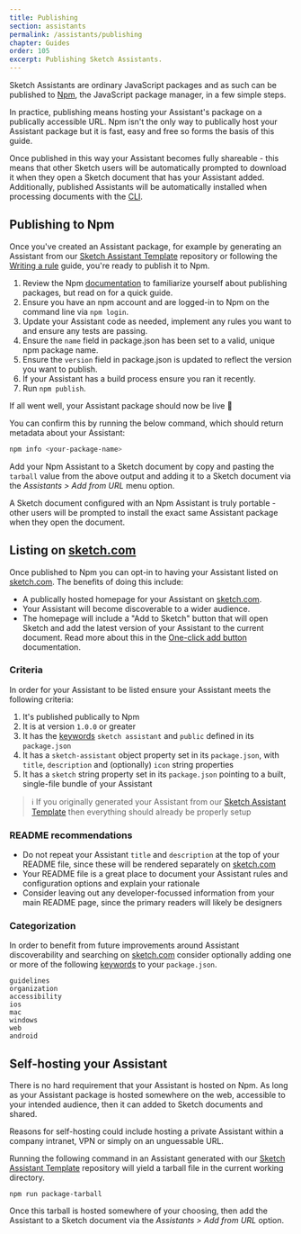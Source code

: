 ```yaml
---
title: Publishing
section: assistants
permalink: /assistants/publishing
chapter: Guides
order: 105
excerpt: Publishing Sketch Assistants.
---
```


Sketch Assistants are ordinary JavaScript packages and as such can be published to [Npm](https://www.npmjs.com), the JavaScript package manager, in a few simple steps.

In practice, publishing means hosting your Assistant's package on a publically accessible URL. Npm isn't the only way to publically host your Assistant package but it is fast, easy and free so forms the basis of this guide.

Once published in this way your Assistant becomes fully shareable - this means that other Sketch users will be automatically prompted to download it when they open a Sketch document that has your Assistant added. Additionally, published Assistants will be automatically installed when processing documents with the [CLI](/assistants/cli).

## Publishing to Npm

Once you've created an Assistant package, for example by generating an Assistant from our [Sketch Assistant Template](https://github.com/sketch-hq/sketch-assistant-template) repository or following the [Writing a rule](/assistants/writing-a-rule) guide, you're ready to publish it to Npm.

1. Review the Npm [documentation](https://docs.npmjs.com/packages-and-modules) to familiarize yourself about publishing packages, but read on for a quick guide.
1. Ensure you have an npm account and are logged-in to Npm on the command line via `npm login`.
1. Update your Assistant code as needed, implement any rules you want to and ensure any tests are passing.
1. Ensure the `name` field in package.json has been set to a valid, unique npm package name.
1. Ensure the `version` field in package.json is updated to reflect the version you want to publish.
1. If your Assistant has a build process ensure you ran it recently.
1. Run `npm publish`.

If all went well, your Assistant package should now be live 🎉

You can confirm this by running the below command, which should return metadata about your Assistant:

```sh
npm info <your-package-name>
```

Add your Npm Assistant to a Sketch document by copy and pasting the `tarball` value from the above output and adding it to a Sketch document via the _Assistants > Add from URL_ menu option.

A Sketch document configured with an Npm Assistant is truly portable - other users will be prompted to install the exact same Assistant package when they open the document.

## Listing on [sketch.com](https://www.sketch.com)

Once published to Npm you can opt-in to having your Assistant listed on [sketch.com](https://www.sketch.com). The benefits of doing this include:

- A publically hosted homepage for your Assistant on [sketch.com](https://www.sketch.com).
- Your Assistant will become discoverable to a wider audience.
- The homepage will include a "Add to Sketch" button that will open Sketch and add the latest version of your Assistant to the current document. Read more about this in the [One-click add button](/assistants/one-click-add) documentation.

### Criteria

In order for your Assistant to be listed ensure your Assistant meets the following criteria:

1. It's published publically to Npm
1. It is at version `1.0.0` or greater
1. It has the [keywords](https://docs.npmjs.com/files/package.json#keywords) `sketch assistant` and `public` defined in its `package.json`
1. It has a `sketch-assistant` object property set in its `package.json`, with `title`, `description` and (optionally) `icon` string properties
1. It has a `sketch` string property set in its `package.json` pointing to a built, single-file bundle of your Assistant

> ℹ️ If you originally generated your Assistant from our [Sketch Assistant Template](https://github.com/sketch-hq/sketch-assistant-template) then everything should already be properly setup

### README recommendations

- Do not repeat your Assistant `title` and `description` at the top of your README file, since these will be rendered separately on [sketch.com](https://www.sketch.com)
- Your README file is a great place to document your Assistant rules and configuration options and explain your rationale
- Consider leaving out any developer-focussed information from your main README page, since the primary readers will likely be designers

### Categorization

In order to benefit from future improvements around Assistant discoverability and searching on [sketch.com](https://www.sketch.com) consider optionally adding one or more of the following [keywords](https://docs.npmjs.com/files/package.json#keywords) to your `package.json`.

```
guidelines
organization
accessibility
ios
mac
windows
web
android
```

## Self-hosting your Assistant

There is no hard requirement that your Assistant is hosted on Npm. As long as your Assistant package is hosted somewhere on the web, accessible to your intended audience, then it can added to Sketch documents and shared.

Reasons for self-hosting could include hosting a private Assistant within a company intranet, VPN or simply on an unguessable URL.

Running the following command in an Assistant generated with our [Sketch Assistant Template](https://github.com/sketch-hq/sketch-assistant-template) repository will yield a tarball file in the current working directory.

```
npm run package-tarball
```

Once this tarball is hosted somewhere of your choosing, then add the Assistant to a Sketch document via the _Assistants > Add from URL_ option.